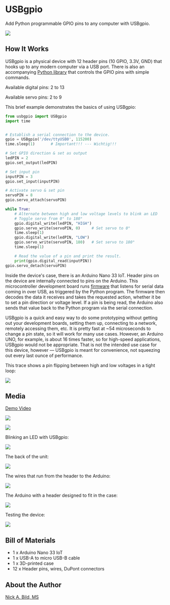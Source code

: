 # USBgpio

Add Python programmable GPIO pins to any computer with USBgpio.

![](https://github.com/ltspicer/usb_gpio/blob/main/media/logo_sm.jpg)

## How It Works

USBgpio is a physical device with 12 header pins (10 GPIO, 3.3V, GND) that hooks up to any modern computer via a USB port. There is also an accompanying [Python library](https://github.com/ltspicer/usb_gpio/blob/main/usbgpio.py) that controls the GPIO pins with simple commands.

Available digital pins: 2 to 13

Available servo pins: 2 to 9

This brief example demonstrates the basics of using USBgpio:

```python
from usbgpio import USBgpio
import time


# Establish a serial connection to the device.
gpio = USBgpio('/dev/ttyUSB0', 115200)
time.sleep(1)       # Important!!! --- Wichtig!!!

# Set GPIO direction & set as output
ledPIN = 2
gpio.set_output(ledPIN)

# Set input pin
inputPIN = 3
gpio.set_input(inputPIN)

# Activate servo & set pin
servoPIN = 8
gpio.servo_attach(servoPIN)

while True:
    # Alternate between high and low voltage levels to blink an LED
    # Toggle servo from 0° to 180°
    gpio.digital_write(ledPIN, "HIGH")
    gpio.servo_write(servoPIN, 0)     # Set servo to 0°
    time.sleep(1)
    gpio.digital_write(ledPIN, "LOW")
    gpio.servo_write(servoPIN, 180)   # Set servo to 180°
    time.sleep(1)

    # Read the value of a pin and print the result.
    print(gpio.digital_read(inputPIN))
gpio.servo_detach(servoPIN)
```

Inside the device's case, there is an Arduino Nano 33 IoT. Header pins on the device are internally connected to pins on the Arduino. This microcontroller development board runs [firmware](https://github.com/ltspicer/usb_gpio/blob/main/usb_gpio_arduino/usb_gpio_arduino.ino) that listens for serial data coming in over USB, as triggered by the Python program. The firmware then decodes the data it receives and takes the requested action, whether it be to set a pin direction or voltage level. If a pin is being read, the Arduino also sends that value back to the Python program via the serial connection.

USBgpio is a quick and easy way to do some prototyping without getting out your development boards, setting them up, connecting to a network, remotely accessing them, etc. It is pretty fast at ~54 microseconds to change a pin state, so it will work for many use cases. However, an Arduino UNO, for example, is about 16 times faster, so for high-speed applications, USBgpio would not be appropriate. That is not the intended use case for this device, however — USBgpio is meant for convenience, not squeezing out every last ounce of performance.

This trace shows a pin flipping between high and low voltages in a tight loop:

![](https://github.com/ltspicer/usb_gpio/blob/main/media/usbgpio.png)

## Media

[Demo Video](https://www.youtube.com/watch?v=I5nCYR48eAI)

![](https://github.com/ltspicer/usb_gpio/blob/main/media/front1_sm.jpg)

![](https://github.com/ltspicer/usb_gpio/blob/main/media/front2_sm.jpg)

Blinking an LED with USBgpio:

![](https://github.com/ltspicer/usb_gpio/blob/main/media/blink_sm.jpg)

The back of the unit:

![](https://github.com/ltspicer/usb_gpio/blob/main/media/rear_sm.jpg)

The wires that run from the header to the Arduino:

![](https://github.com/ltspicer/usb_gpio/blob/main/media/wires_sm.jpg)

The Arduino with a header designed to fit in the case:

![](https://github.com/ltspicer/usb_gpio/blob/main/media/arduino_sm.jpg)

Testing the device:

![](https://github.com/ltspicer/usb_gpio/blob/main/media/testing_sm.jpg)

## Bill of Materials

- 1 x Arduino Nano 33 IoT
- 1 x USB-A to micro USB-B cable
- 1 x 3D-printed case
- 12 x Header pins, wires, DuPont connectors

## About the Author

[Nick A. Bild, MS](https://nickbild79.firebaseapp.com/#!/)

